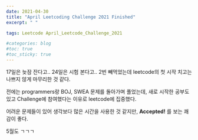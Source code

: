 ```yaml
---
date: 2021-04-30
title: "April Leetcoding Challenge 2021 Finished"
excerpt: " "

tags: Leetcode April_Leetcode_Challenge_2021

#categories: blog
#toc: true
#toc_sticky: true
---
```




17일은 늦잠 잔다고.. 24일은 시험 본다고..
2번 빼먹었는데 leetcode의 첫 시작 치고는 나쁘지 않게 마무리한 것 같다.

전에는 programmers랑 BOJ, SWEA 문제를 돌아가며 풀었는데, 새로 시작한 공부도 있고 Challenge에 참여했다는 이유로 leetcode에 집중했다.

어려운 문제들이 있어 생각보다 많은 시간을 사용한 것 같지만, **Accepted!** 를 보는 쾌감이 좋다.

5월도 ㄱㄱㄱ
